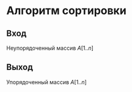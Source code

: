 # Алгоритм сортировки

## Вход
Неупорядоченный массив $А[1..n]$

## Выход
Упорядоченный массив $А[1..n]$